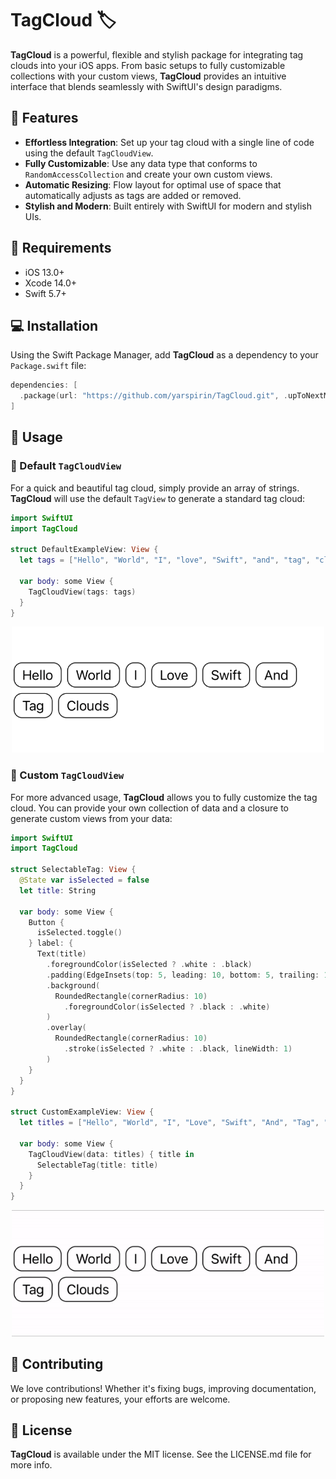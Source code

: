 # TagCloud 🏷️

**TagCloud** is a powerful, flexible and stylish package for integrating tag clouds into your iOS apps. From basic setups to fully customizable collections with your custom views, **TagCloud** provides an intuitive interface that blends seamlessly with SwiftUI's design paradigms.

## 🚀 Features

- **Effortless Integration**: Set up your tag cloud with a single line of code using the default `TagCloudView`.
- **Fully Customizable**: Use any data type that conforms to `RandomAccessCollection` and create your own custom views.
- **Automatic Resizing**: Flow layout for optimal use of space that automatically adjusts as tags are added or removed.
- **Stylish and Modern**: Built entirely with SwiftUI for modern and stylish UIs.

## 🔧 Requirements

- iOS 13.0+
- Xcode 14.0+
- Swift 5.7+

## 💻 Installation

Using the Swift Package Manager, add **TagCloud** as a dependency to your `Package.swift` file:

```swift
dependencies: [
  .package(url: "https://github.com/yarspirin/TagCloud.git", .upToNextMajor(from: "1.0.0"))
]
```

## 🎈 Usage

### 🎯 Default `TagCloudView`

For a quick and beautiful tag cloud, simply provide an array of strings. **TagCloud** will use the default `TagView` to generate a standard tag cloud:

```swift
import SwiftUI
import TagCloud

struct DefaultExampleView: View {
  let tags = ["Hello", "World", "I", "love", "Swift", "and", "tag", "clouds"]
  
  var body: some View {
    TagCloudView(tags: tags)
  }
}
```

<div align="center">
  <img src="https://raw.githubusercontent.com/mountain-viewer/TagCloud/master/Resources/default_example.png" alt="Default Example" width="500">
</div>


### 🔨 Custom `TagCloudView`

For more advanced usage, **TagCloud** allows you to fully customize the tag cloud. You can provide your own collection of data and a closure to generate custom views from your data:

```swift
import SwiftUI
import TagCloud

struct SelectableTag: View {
  @State var isSelected = false
  let title: String
  
  var body: some View {
    Button {
      isSelected.toggle()
    } label: {
      Text(title)
        .foregroundColor(isSelected ? .white : .black)
        .padding(EdgeInsets(top: 5, leading: 10, bottom: 5, trailing: 10))
        .background(
          RoundedRectangle(cornerRadius: 10)
            .foregroundColor(isSelected ? .black : .white)
        )
        .overlay(
          RoundedRectangle(cornerRadius: 10)
            .stroke(isSelected ? .white : .black, lineWidth: 1)
        )
    }
  }
}

struct CustomExampleView: View {
  let titles = ["Hello", "World", "I", "Love", "Swift", "And", "Tag", "Clouds"]
  
  var body: some View {
    TagCloudView(data: titles) { title in
      SelectableTag(title: title)
    }
  }
}
```

<div align="center">
  <img src="https://raw.githubusercontent.com/mountain-viewer/TagCloud/master/Resources/custom_example.gif" alt="Custom Example" width="500">
</div>

## 💼 Contributing

We love contributions! Whether it's fixing bugs, improving documentation, or proposing new features, your efforts are welcome.


## 📄 License

**TagCloud** is available under the MIT license. See the LICENSE.md file for more info.
